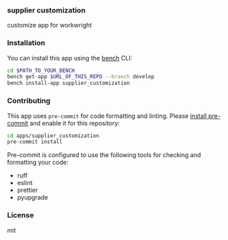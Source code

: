 ### supplier customization

customize app for workwright

### Installation

You can install this app using the [bench](https://github.com/frappe/bench) CLI:

```bash
cd $PATH_TO_YOUR_BENCH
bench get-app $URL_OF_THIS_REPO --branch develop
bench install-app supplier_customization
```

### Contributing

This app uses `pre-commit` for code formatting and linting. Please [install pre-commit](https://pre-commit.com/#installation) and enable it for this repository:

```bash
cd apps/supplier_customization
pre-commit install
```

Pre-commit is configured to use the following tools for checking and formatting your code:

- ruff
- eslint
- prettier
- pyupgrade

### License

mit
